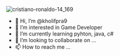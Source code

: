 ![cristiano-ronaldo-14_169](https://github.com/kholifpra9/kholifpra9/assets/47846719/ded4ada3-61c5-4e1e-9471-06a47846bc4d)
- 👋 Hi, I’m @kholifpra9
- 👀 I’m interested in Game Developer
- 🌱 I’m currently learning pyhton, java, c#
- 💞️ I’m looking to collaborate on ...
- 📫 How to reach me ...


<!---
kholifpra9/kholifpra9 is a ✨ special ✨ repository because its `README.md` (this file) appears on your GitHub profile.
You can click the Preview link to take a look at your changes.
--->
